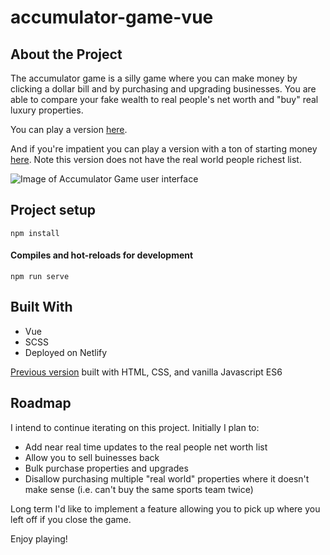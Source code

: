 # accumulator-game-vue

## About the Project
The accumulator game is a silly game where you can make money by clicking a dollar bill and by purchasing and upgrading businesses. You are able to compare your fake wealth to real people's net worth and "buy" real luxury properties.

You can play a version [here](https://accumulator-game.netlify.app/).

And if you're impatient you can play a version with a ton of starting money [here](https://accumulator-game-cheaty-version.netlify.app/). Note this version does not have the real world people richest list.

![Image of Accumulator Game user interface](http://danielkersten.io/assets/project-accumulator-game.png)

## Project setup
```
npm install
```

#### Compiles and hot-reloads for development
```
npm run serve
```

## Built With
- Vue
- SCSS
- Deployed on Netlify

[Previous version](https://github.com/dkersten/accumulator-game) built with HTML, CSS, and vanilla Javascript ES6

## Roadmap

I intend to continue iterating on this project. Initially I plan to:

- Add near real time updates to the real people net worth list
- Allow you to sell buinesses back
- Bulk purchase properties and upgrades
- Disallow purchasing multiple "real world" properties where it doesn't make sense (i.e. can't buy the same sports team twice)

Long term I'd like to implement a feature allowing you to pick up where you left off if you close the game.

Enjoy playing!
